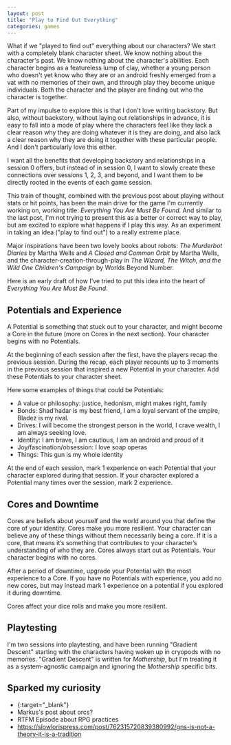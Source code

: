 ```yaml
---
layout: post
title: "Play to Find Out Everything"
categories: games
---
```


What if we "played to find out" everything about our characters? We start with a completely blank character sheet. We know nothing about the character's past. We know nothing about the character's abilities. Each character begins as a featureless lump of clay, whether a young person who doesn't yet know who they are or an android freshly emerged from a vat with no memories of their own, and through play they become unique individuals. Both the character and the player are finding out who the character is together.

Part of my impulse to explore this is that I don't love writing backstory. But also, without backstory, without laying out relationships in advance, it is easy to fall into a mode of play where the characters feel like they lack a clear reason why they are doing whatever it is they are doing, and also lack a clear reason why they are doing it together with these particular people. And I don't particularly love this either. 

I want all the benefits that developing backstory and relationships in a session 0 offers, but instead of in session 0, I want to slowly create these connections over sessions 1, 2, 3, and beyond, and I want them to be directly rooted in the events of each game session.

This train of thought, combined with the previous post about playing without stats or hit points, has been the main drive for the game I'm currently working on, working title: *Everything You Are Must Be Found.* And similar to the last post, I'm not trying to present this as a better or correct way to play, but am excited to explore what happens if I play this way. As an experiment in taking an idea ("play to find out") to a really extreme place.

Major inspirations have been two lovely books about robots: *The Murderbot Diaries* by Martha Wells and *A Closed and Common Orbit* by Martha Wells, and the character-creation-through-play in *The Wizard, The Witch, and the Wild One Children's Campaign* by Worlds Beyond Number.

Here is an early draft of how I've tried to put this idea into the heart of *Everything You Are Must Be Found*.

## Potentials and Experience

A Potential is something that stuck out to your character, and might become a Core in the future (more on Cores in the next section). Your character begins with no Potentials.

At the beginning of each session after the first, have the players recap the previous session. During the recap, each player recounts up to 3 moments in the previous session that inspired a new Potential in your character. Add these Potentials to your character sheet.

Here some examples of things that could be Potentials:

- A value or philosophy: justice, hedonism, might makes right, family
- Bonds: Shad’hadar is my best friend, I am a loyal servant of the empire, Bladez is my rival.
- Drives: I will become the strongest person in the world, I crave wealth, I am always seeking love.
- Identity: I am brave, I am cautious, I am an android and proud of it
- Joy/fascination/obsession: I love soap operas
- Things: This gun is my whole identity

At the end of each session, mark 1 experience on each Potential that your character explored during that session. If your character explored a Potential many times over the session, mark 2 experience.

## Cores and Downtime

Cores are beliefs about yourself and the world around you that define the core of your identity. Cores make you more resilient. Your character can believe any of these things without them necessarily being a core. If it is a core, that means it’s something that contributes to your character’s understanding of who they are. Cores always start out as Potentials. Your character begins with no cores.

After a period of downtime, upgrade your Potential with the most experience to a Core. If you have no Potentials with experience, you add no new cores, but may instead mark 1 experience on a potential if you explored it during downtime.

Cores affect your dice rolls and make you more resilient.

## Playtesting

I'm two sessions into playtesting, and have been running "Gradient Descent" starting with the characters having woken up in cryopods with no memories. "Gradient Descent" is written for *Mothership*, but I'm treating it as a system-agnostic campaign and ignoring the *Mothership* specific bits.



## Sparked my curiosity

- [](){:target="_blank"}
- Markus's post about orcs?
- RTFM Episode about RPG practices
- https://slowlorispress.com/post/762315720839380992/gns-is-not-a-theory-it-is-a-tradition